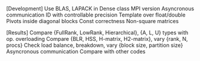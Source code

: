 [Development]
Use BLAS, LAPACK in Dense class
MPI version
Asyncronous communication
ID with controllable precision
Template over float/double
Pivots inside diagonal blocks
Const correctness
Non-square matrices

[Results]
Compare {FullRank, LowRank, Hierarchical}, {A, L, U} types with op. overloading
Compare {BLR, HSS, H-matrix, H2-matrix}, vary {rank, N, procs}
Check load balance, breakdown, vary {block size, partition size}
Asyncronous communication
Compare with other codes